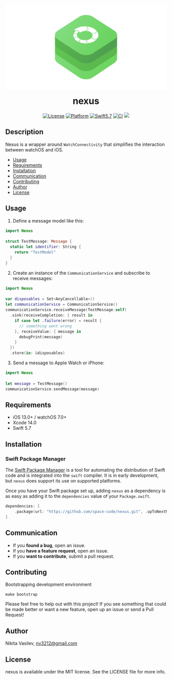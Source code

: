 ![Nexus: AW and iPhone Communication Service](https://raw.githubusercontent.com/space-code/nexus/main/Resources/nexus.png)

<h1 align="center" style="margin-top: 0px;">nexus</h1>

<p align="center">
<a href="https://github.com/space-code/nexus/blob/main/LICENSE"><img alt="License" src="https://img.shields.io/github/license/space-code/nexus?style=flat"></a> 
<a href="https://developer.apple.com/"><img alt="Platform" src="https://img.shields.io/badge/platform-ios%20%7C%20osx%20%7C%20watchos%20%7C%20tvos-%23989898"/></a> 
<a href="https://developer.apple.com/swift"><img alt="Swift5.7" src="https://img.shields.io/badge/language-Swift5.7-orange.svg"/></a>
  <a href="https://github.com/space-code/concurrency"><img alt="CI" src="https://github.com/space-code/nexus/actions/workflows/ci.yml/badge.svg?branch=main"></a>
<a href="https://github.com/apple/swift-package-manager" alt="Nexus on Swift Package Manager"><img src="https://img.shields.io/badge/Swift%20Package%20Manager-compatible-brightgreen.svg" /></a>
</p>

## Description
Nexus is a wrapper around `WatchConnectivity` that simplifies the interaction between watchOS and iOS.

- [Usage](#usage)
- [Requirements](#requirements)
- [Installation](#installation)
- [Communication](#communication)
- [Contributing](#contributing)
- [Author](#author)
- [License](#license)

## Usage

1. Define a message model like this:
```swift
import Nexus

struct TestMessage: Message {
  static let identifier: String {
    return "TestModel"
  }
}
```

2. Create an instance of the `CommunicationService` and subscribe to receive messages:
```swift
import Nexus

var disposables = Set<AnyCancellable>()
let communicationService = CommunicationService()
communicationService.receiveMessage(TestMessage.self)
  .sink(receiveCompletion: { result in 
    if case let .failure(error) = result {
      // something went wrong
    }, receiveValue: { message in 
      debugPrint(message)
    }
  })
  .store(in: &disposables)
```

3. Send a message to Apple Watch or iPhone:
```swift
import Nexus

let message = TestMessage()
communicationService.sendMessage(message)
```

## Requirements
- iOS 13.0+ / watchOS 7.0+
- Xcode 14.0
- Swift 5.7

## Installation
### Swift Package Manager

The [Swift Package Manager](https://swift.org/package-manager/) is a tool for automating the distribution of Swift code and is integrated into the `swift` compiler. It is in early development, but `nexus` does support its use on supported platforms.

Once you have your Swift package set up, adding `nexus` as a dependency is as easy as adding it to the `dependencies` value of your `Package.swift`.

```swift
dependencies: [
    .package(url: "https://github.com/space-code/nexus.git", .upToNextMajor(from: "2.0.0"))
]
```

## Communication
- If you **found a bug**, open an issue.
- If you **have a feature request**, open an issue.
- If you **want to contribute**, submit a pull request.

## Contributing
Bootstrapping development environment

```
make bootstrap
```

Please feel free to help out with this project! If you see something that could be made better or want a new feature, open up an issue or send a Pull Request!

## Author
Nikita Vasilev, nv3212@gmail.com

## License
nexus is available under the MIT license. See the LICENSE file for more info.
